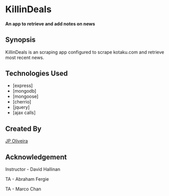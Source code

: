 

# KillinDeals
#### An app to retrieve and add notes on news 

## Synopsis

KillinDeals is an scraping app configured to scrape kotaku.com and retrieve most recent news.

## Technologies Used
* [express]
* [mongodb]
* [mongoose]
* [cherrio]
* [jquery]
* [ajax calls]


## Created By

[JP Oliveira](https://github.com/JPauloBR) 

## Acknowledgement
Instructor - David Hallinan

TA - Abraham Fergie

TA - Marco Chan
